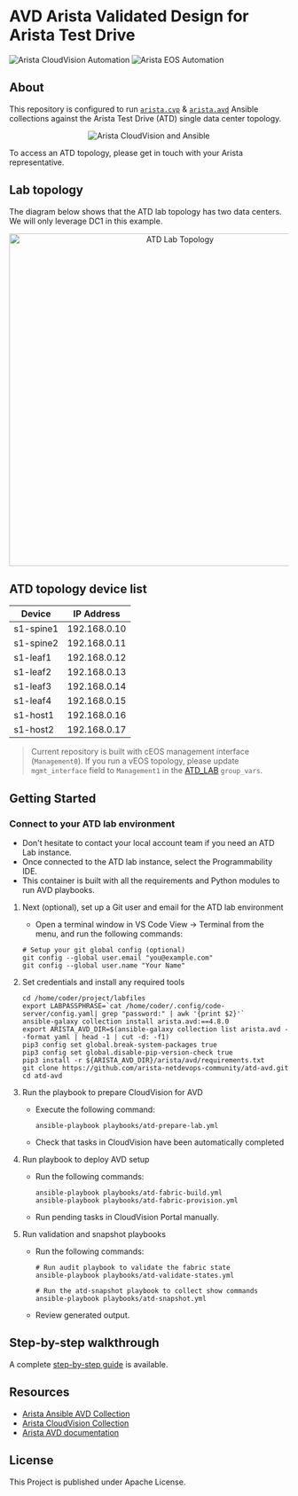 # AVD Arista Validated Design for Arista Test Drive

![Arista CloudVision Automation](https://img.shields.io/badge/Arista-CVP%20Automation-blue) ![Arista EOS Automation](https://img.shields.io/badge/Arista-EOS%20Automation-blue)

## About

This repository is configured to run [`arista.cvp`](https://github.com/aristanetworks/ansible-cvp) & [`arista.avd`](https://github.com/aristanetworks/ansible-avd) Ansible collections against the Arista Test Drive (ATD) single data center topology.

<p align="center">
  <img src='docs/imgs/cv_ansible_logo.png' alt='Arista CloudVision and Ansible'/>
</p>

To access an ATD topology, please get in touch with your Arista representative.

## Lab topology

The diagram below shows that the ATD lab topology has two data centers. We will only leverage DC1 in this example.

<p align="center">
  <img src="docs/imgs/atd-topo.png" alt="ATD Lab Topology" width="600"/>
</p>

## ATD topology device list

| Device    | IP Address   |
| --------- | ------------ |
| s1-spine1 | 192.168.0.10 |
| s1-spine2 | 192.168.0.11 |
| s1-leaf1  | 192.168.0.12 |
| s1-leaf2  | 192.168.0.13 |
| s1-leaf3  | 192.168.0.14 |
| s1-leaf4  | 192.168.0.15 |
| s1-host1  | 192.168.0.16 |
| s1-host2  | 192.168.0.17 |

> Current repository is built with cEOS management interface (`Management0`). If you run a vEOS topology, please update `mgmt_interface` field to `Management1` in the [ATD_LAB](./atd-inventory/group_vars/ATD_LAB.yml) `group_vars`.

## Getting Started

### Connect to your ATD lab environment

- Don't hesitate to contact your local account team if you need an ATD Lab instance.
- Once connected to the ATD lab instance, select the Programmability IDE.
- This container is built with all the requirements and Python modules to run AVD playbooks.

1. Next (optional), set up a Git user and email for the ATD lab environment

    - Open a terminal window in VS Code View -> Terminal from the menu, and run the following commands:

    ```shell
    # Setup your git global config (optional)
    git config --global user.email "you@example.com"
    git config --global user.name "Your Name"
    ```

2. Set credentials and install any required tools

    ```shell
    cd /home/coder/project/labfiles
    export LABPASSPHRASE=`cat /home/coder/.config/code-server/config.yaml| grep "password:" | awk '{print $2}'`
    ansible-galaxy collection install arista.avd:==4.8.0
    export ARISTA_AVD_DIR=$(ansible-galaxy collection list arista.avd --format yaml | head -1 | cut -d: -f1)
    pip3 config set global.break-system-packages true
    pip3 config set global.disable-pip-version-check true
    pip3 install -r ${ARISTA_AVD_DIR}/arista/avd/requirements.txt
    git clone https://github.com/arista-netdevops-community/atd-avd.git
    cd atd-avd
    ```

3. Run the playbook to prepare CloudVision for AVD

    - Execute the following command:

      ```shell
      ansible-playbook playbooks/atd-prepare-lab.yml
      ```

    - Check that tasks in CloudVision have been automatically completed

4. Run playbook to deploy AVD setup

    - Run the following commands:

      ```shell
      ansible-playbook playbooks/atd-fabric-build.yml
      ansible-playbook playbooks/atd-fabric-provision.yml
      ```

    - Run pending tasks in CloudVision Portal manually.

5. Run validation and snapshot playbooks

    - Run the following commands:

      ```shell
      # Run audit playbook to validate the fabric state
      ansible-playbook playbooks/atd-validate-states.yml

      # Run the atd-snapshot playbook to collect show commands
      ansible-playbook playbooks/atd-snapshot.yml
      ```

    - Review generated output.

## Step-by-step walkthrough

A complete [step-by-step guide](./DEMO.md) is available.

## Resources

- [Arista Ansible AVD Collection](https://github.com/aristanetworks/ansible-avd)
- [Arista CloudVision Collection](https://github.com/aristanetworks/ansible-cvp)
- [Arista AVD documentation](https://avd.arista.com)

## License

This Project is published under Apache License.
